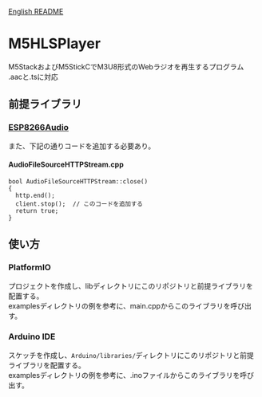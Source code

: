[English README](./README.md)
# M5HLSPlayer  
M5StackおよびM5StickCでM3U8形式のWebラジオを再生するプログラム   
.aacと.tsに対応  

## 前提ライブラリ  
### [ESP8266Audio](https://github.com/earlephilhower/ESP8266Audio)  
また、下記の通りコードを追加する必要あり。  

#### AudioFileSourceHTTPStream.cpp  
```
bool AudioFileSourceHTTPStream::close()
{
  http.end();
  client.stop();  // このコードを追加する
  return true;
}
```

## 使い方  
### PlatformIO  
プロジェクトを作成し、libディレクトリにこのリポジトリと前提ライブラリを配置する。  
examplesディレクトリの例を参考に、main.cppからこのライブラリを呼び出す。  

### Arduino IDE  
スケッチを作成し、`Arduino/libraries/`ディレクトリにこのリポジトリと前提ライブラリを配置する。  
examplesディレクトリの例を参考に、.inoファイルからこのライブラリを呼び出す。  


